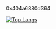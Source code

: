 0x404a6880d364

[![Top Langs](https://github-readme-stats.vercel.app/api/top-langs/?username=arkanic&langs_count=8)](https://github.com/anuraghazra/github-readme-stats)

